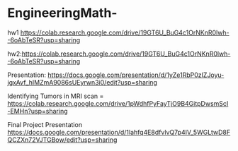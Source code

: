 # EngineeringMath-

hw1 https://colab.research.google.com/drive/19GT6U_BuG4c1OrNKnR0lwh--6oAbTeSR?usp=sharing

hw2:https://colab.research.google.com/drive/19GT6U_BuG4c1OrNKnR0lwh--6oAbTeSR?usp=sharing

Presentation: https://docs.google.com/presentation/d/1yZe1RbP0zIZJoyu-jgxAvf_hIMZmA9086sUEyrwn3i0/edit?usp=sharing

Identifying Tumors in MRI scan = https://colab.research.google.com/drive/1pWdhfPyFayTjO9B4GitpDwsmScI-EMHn?usp=sharing

Final Project Presentation 
https://docs.google.com/presentation/d/1lahfq4E8dfvlvQ7p4IV_5WGLtwD8FQCZXn72VJTGBow/edit?usp=sharing
